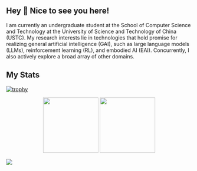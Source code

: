 ## Hey 👋  Nice to see you here!

I am currently an undergraduate student at the School of Computer Science and Technology at the University of Science and Technology of China (USTC). My research interests lie in technologies that hold promise for realizing general artificial intelligence (GAI), such as large language models (LLMs), reinforcement learning (RL), and embodied AI (EAI). Concurrently, I also actively explore a broad array of other domains.

## My Stats  


[![trophy](https://github-profile-trophy.vercel.app/?username=4332001876&column=7)](https://github.com/4332001876)


<!--<p align="center">
 <img src="https://github-readme-stats.vercel.app/api?username=4332001876&show_icons=true&count_private=true&theme=transparent&rank_icon=github" height=200 />
 <img src="https://github-readme-stats.vercel.app/api/top-langs/?username=4332001876&layout=donut&theme=transparent&hide=javascript" height=200 />
</p>-->

<p align="center">
 <img src="https://github-readme-stats.vercel.app/api?username=4332001876&show_icons=true&hide_border=true"  height=150/>
 <img src="https://github-readme-streak-stats.herokuapp.com?user=4332001876&hide_border=true&date_format=M%20j%5B%2C%20Y%5D&ring=7EDDCF&fire=7EDDCF"  height=150/>
</p>


![](https://komarev.com/ghpvc/?username=4332001876&color=brightgreen)


